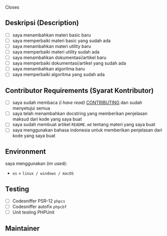 Closes <!-- mention issue yang ingin kamu tutup dengan PR ini -->
<!-- Contoh: Closes #1 -->

## Deskripsi (Description)

<!-- deskripsikan tentang perubahan yang kamu berikan -->
- [ ] saya menambahkan materi basic baru
- [ ] saya memperbaiki materi basic yang sudah ada
- [ ] saya menambahkan materi utility baru
- [ ] saya memperbaiki materi utility sudah ada
- [ ] saya menambahkan dokumentasi/artikel baru
- [ ] saya memperbaiki dokumentasi/artikel yang sudah ada
- [ ] saya menambahkan algoritma baru
- [ ] saya memperbaiki algoritma yang sudah ada

## Contributor Requirements (Syarat Kontributor)

- [ ] saya sudah membaca _(i have read)_ [CONTRIBUTING](https://github.com/bellshade/PHP/blob/main/CONTRIBUTING.md) dan sudah menyetujui semua
- [ ] saya telah menambahkan docstring yang memberikan penjelasan maksud dari kode yang saya buat
- [ ] saya sudah membuat artikel `README.md` tentang materi yang saya buat
- [ ] saya menggunakan bahasa indonesia untuk memberikan penjelasan dari kode yang saya buat

## Environment

saya menggunakan (im used):

- `os` = `linux / windows / macOS`

## Testing

- [ ] Codesniffer PSR-12 `phpcs`
- [ ] Codesniffer autofix `phpcbf`
- [ ] Unit testing PHPUnit

## Maintainer
<!-- request maintainer untuk mereiview kode kamu
usahakan kamu memilih sesuai apa yang telah kamu ubah
**maintainer javascript**
@bellshade/php-team

**maintainer dokumentasi**
@bellshade/docs-team
-->


<!-- jika ada gagal pada salah satu test kami akan mengeceknya kembali -->
<!-- if there is a failure in one of the tests we will check it again -->

